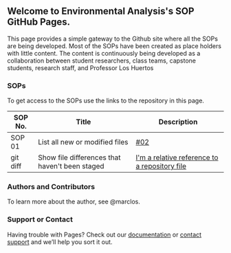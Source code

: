 ## Welcome to Environmental Analysis's SOP GitHub Pages.

This page provides a simple gateway to the Github site where all the SOPs are being developed. Most of the SOPs have been created as place holders with little content. The content is continuously being developed as a collaboration between student researchers, class teams, capstone students, research staff, and Professor Los Huertos

### SOPs

To get access to the SOPs use the links to the repository in this page. 

| SOP No. | Title | Description |
| --- | --- | --- |
| SOP 01 | List all new or modified files | [#02](https://github.com/marclos/SOPs/raw/master/02_Handling_of_Hazardous_Materials/Hazardous_Materials_v02.pdf) |
| git diff | Show file differences that haven't been staged | [I'm a relative reference to a repository file](../blob/master/01_Laboratory_Safety/Laboratory_Safety_v03.pdf) |

### Authors and Contributors

To learn more about the author, see @marclos.

### Support or Contact
Having trouble with Pages? Check out our [documentation](https://help.github.com/pages) or [contact support](https://github.com/contact) and we’ll help you sort it out.
